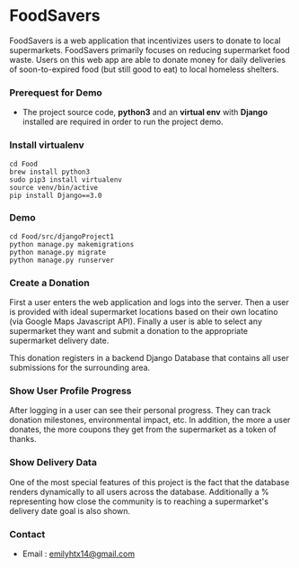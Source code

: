 # FoodSavers
FoodSavers is a web application that incentivizes users to donate to local supermarkets. FoodSavers primarily focuses on reducing supermarket food waste. Users on this web app are able to donate money for daily deliveries of soon-to-expired food (but still good to eat) to local homeless shelters. 


### Prerequest for Demo
* The project source code, **python3** and an **virtual env** with **Django** installed are required in order to run the project demo.


### Install virtualenv
    cd Food
    brew install python3
    sudo pip3 install virtualenv
    source venv/bin/active
    pip install Django==3.0

### Demo
    cd Food/src/djangoProject1
    python manage.py makemigrations
    python manage.py migrate
    python manage.py runserver

### Create a Donation
First a user enters the web application and logs into the server. Then a user is provided with ideal supermarket locations based on their own locatino (via Google Maps Javascript API). Finally a user is able to select any supermarket they want and submit a donation to the appropriate supermarket delivery date.  

This donation registers in a backend Django Database that contains all user submissions for the surrounding area. 

### Show User Profile Progress

After logging in a user can see their personal progress. They can track donation milestones, environmental impact, etc. In addition, the more a user donates, the more coupons they get from the supermarket as a token of thanks.

### Show Delivery Data 
One of the most special features of this project is the fact that the database renders dynamically to all users across the database. Additionally a % representing how close the community is to reaching a supermarket's delivery date goal is also shown.

### Contact
* Email : emilyhtx14@gmail.com

